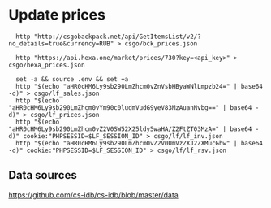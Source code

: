 # Update prices

```shell script
  http "http://csgobackpack.net/api/GetItemsList/v2/?no_details=true&currency=RUB" > csgo/bck_prices.json
```

```shell script
  http "https://api.hexa.one/market/prices/730?key=<api_key>" > csgo/hexa_prices.json
```

```shell script
  set -a && source .env && set +a
  http "$(echo "aHR0cHM6Ly9sb290LmZhcm0vZnVsbHByaWNlLmpzb24=" | base64 -d)" > csgo/lf_sales.json
  http "$(echo "aHR0cHM6Ly9sb290LmZhcm0vYm90c0ludmVudG9yeV83MzAuanNvbg==" | base64 -d)" > csgo/lf_prices.json
  http "$(echo "aHR0cHM6Ly9sb290LmZhcm0vZ2V0SW52X25ldy5waHA/Z2FtZT03MzA=" | base64 -d)" cookie:"PHPSESSID=$LF_SESSION_ID" > csgo/lf/lf_inv.json
  http "$(echo "aHR0cHM6Ly9sb290LmZhcm0vZ2V0UmVzZXJ2ZXMucGhw" | base64 -d)" cookie:"PHPSESSID=$LF_SESSION_ID" > csgo/lf/lf_rsv.json
```

## Data sources

https://github.com/cs-idb/cs-idb/blob/master/data